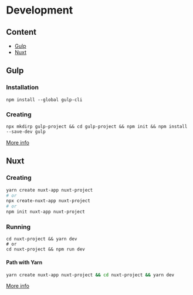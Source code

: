 # Development

## Content

- [Gulp](#gulp)
- [Nuxt](#nuxt)

## Gulp

### Installation

```shell
npm install --global gulp-cli
```

### Creating

```shell
npx mkdirp gulp-project && cd gulp-project && npm init && npm install --save-dev gulp
```

[More info][gulp]

## Nuxt

### Creating

```bash
yarn create nuxt-app nuxt-project
# or
npx create-nuxt-app nuxt-project
# or
npm init nuxt-app nuxt-project
```

### Running

```shell
cd nuxt-project && yarn dev
# or
cd nuxt-project && npm run dev
```

#### Path with Yarn

```bash
yarn create nuxt-app nuxt-project && cd nuxt-project && yarn dev
```

[More info][nuxt]

[gulp]: https://gulpjs.com/docs/en/getting-started/quick-start
[nuxt]: https://ru.nuxtjs.org/docs/2.x/get-started/installation
